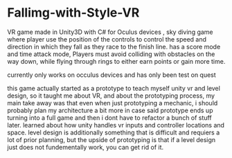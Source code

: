 # Fallimg-with-Style-VR
VR game made in Unity3D with C# for Oculus devices , sky diving game where player use the position of the controls to control the speed and direction in which they fall as they race to the finish line. has a score mode and time attack mode, Players must avoid colliding with obstacles on the way down, while flying through rings to either earn points or gain more time.

currently only works on occulus devices and has only been test on quest

this game actually started as a prototype to teach myself unity vr and level design, so it taught me about VR, and about the prototyping process, my main take away was that even when just prototyping a mechanic, i should probably plan my architecture a bit more in case said prototype ends up turning into a full game and then i dont have to refactor a bunch of stuff later.
learned about how unity handles vr inputs and controller locations and space. level design is additionally something that is difficult and requiers a lot of prior planning, but the upside of prototyping is that if a level design just does not fundementally work, you can get rid of it.